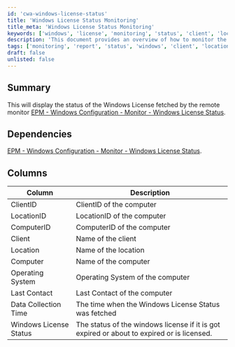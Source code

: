 ```yaml
---
id: 'cwa-windows-license-status'
title: 'Windows License Status Monitoring'
title_meta: 'Windows License Status Monitoring'
keywords: ['windows', 'license', 'monitoring', 'status', 'client', 'location', 'computer', 'operating', 'contact', 'data', 'collection']
description: 'This document provides an overview of how to monitor the status of Windows licenses using remote monitoring tools. It outlines the necessary dependencies, the columns used for reporting, and how to interpret the license status of Windows installations across various clients and locations.'
tags: ['monitoring', 'report', 'status', 'windows', 'client', 'location']
draft: false
unlisted: false
---
```

## Summary

This will display the status of the Windows License fetched by the remote monitor [EPM - Windows Configuration - Monitor - Windows License Status](https://proval.itglue.com/DOC-5078775-8269011).

## Dependencies

[EPM - Windows Configuration - Monitor - Windows License Status](https://proval.itglue.com/DOC-5078775-8269011).

## Columns

| Column                  | Description                                                       |
|------------------------|-------------------------------------------------------------------|
| ClientID               | ClientID of the computer                                          |
| LocationID             | LocationID of the computer                                        |
| ComputerID             | ComputerID of the computer                                        |
| Client                 | Name of the client                                               |
| Location               | Name of the location                                             |
| Computer               | Name of the computer                                             |
| Operating System       | Operating System of the computer                                  |
| Last Contact           | Last Contact of the computer                                      |
| Data Collection Time    | The time when the Windows License Status was fetched             |
| Windows License Status  | The status of the windows license if it is got expired or about to expired or is licensed. |




